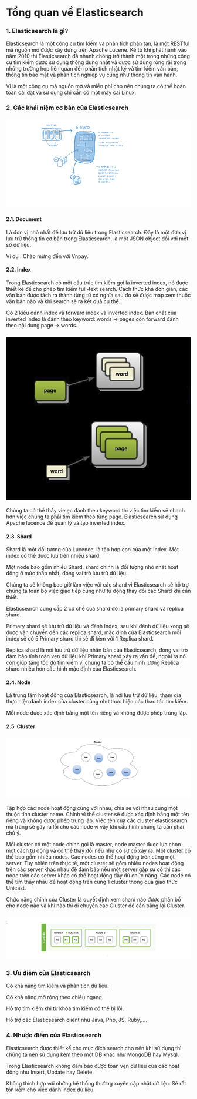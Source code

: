 # Tổng quan về Elasticsearch 

### 1. Elasticsearch là gì?

Elasticsearch là một công cụ tìm kiếm và phân tích phân tán, là một RESTful mã nguồn mở được xây dựng trên Apache Lucene. Kể từ khi phát hành vào năm 2010 thì Elasticsearch đã nhanh chóng trở thành một trong những công cụ tìm kiếm được sử dụng thông dụng nhất và được sử dụng rộng rãi trong những trường hợp liên quan đến phân tích nhật ký và tìm kiếm văn bản, thông tin bảo mật và phân tích nghiệp vụ cũng như thông tin vận hành.

Vì là một công cụ mã nguồn mở và miễn phí cho nên chúng ta có thể hoàn toàn cài đặt và sử dụng chỉ cần có một máy cài Linux.

### 2. Các khái niệm cơ bản của Elasticsearch

<h3 align="center"><img src="../Images/5.png"></h3>

#### 2.1. Document

Là đơn vị nhỏ nhất để lưu trữ dữ liệu trong Elasticsearch. Đây là một đơn vị lưu trữ thông tin cơ bản trong Elasticsearch, là một JSON object đối với một số dữ liệu.

Ví dụ : Chào mừng đến với Vnpay.

#### 2.2. Index

Trong Elasticsearch có một cấu trúc tìm kiếm gọi là inverted index, nó được thiết kế để cho phép tìm kiếm full-text search. Cách thức khá đơn giản, các văn bản được tách ra thành từng từ có nghĩa sau đó sẽ được map xem thuộc văn bản nào và khi search sẽ ra kết quả cụ thể.

Có 2 kiểu đánh index và forward index và inverted index. Bản chất của inverted index là đánh theo keyword: words -> pages còn forward đánh theo nội dung page -> words.

<h3 align="center"><img src="../Images/6.png"></h3>

Chúng ta có thể thấy vie ẹc đánh theo keyword thì việc tìm kiếm sẽ nhanh hơn việc chúng ta phải tìm kiếm theo từng page. Elasticsearch sử dụng Apache lucence để quản lý và tạo inverted index.

#### 2.3. Shard

Shard là một đối tượng của Lucence, là tập hợp con của một Index. Một index có thể được lưu trên nhiều shard.

Một node bao gồm nhiều Shard, shard chính là đối tượng nhỏ nhât hoạt động ở mức thấp nhất, đóng vai trò lưu trữ dữ liệu.

Chúng ta sẽ không bao giờ làm việc với các shard vì Elasticsearch sẽ hỗ trợ chúng ta toàn bộ việc giao tiếp cũng như tự động thay đổi các Shard khi cần thiết.

Elasticsearch cung cấp 2 cơ chế của shard đó là primary shard và replica shard.

Primary shard sẽ lưu trữ dữ liệu và đánh Index, sau khi đánh dữ liệu xong sẽ được vận chuyển đến các replica shard, mặc định của Elasticsearch mỗi index sẽ có 5 Primary shard thì sẽ đi kèm với 1 Replica shard.

Replica shard là nơi lưu trữ dữ liệu nhân bản của Elasticsearch, đóng vai trò đảm bảo tính toàn vẹn dữ liệu khi Primary shard xảy ra vấn đề, ngoài ra nó còn giúp tăng tốc độ tìm kiếm vì chúng ta có thể cấu hình lượng Replica shard nhiều hơn cấu hình mặc định của Elasticsearch.

#### 2.4. Node

Là trung tâm hoạt động của Elasticsearch, là nơi lưu trữ dữ liệu, tham gia thực hiện đánh index của cluster cũng như thực hiện các thao tác tìm kiếm.

Mỗi node được xác định bằng một tên riêng và không được phép trùng lặp.

#### 2.5. Cluster

<h3 align="center"><img src="../Images/7.png"></h3>

Tập hợp các node hoạt động cùng với nhau, chia sẻ với nhau cùng một thuộc tính cluster name. Chính vì thế cluster sẽ được xác định bằng một tên riêng và không được phép trùng lặp. Việc tên của các cluster elasticsearch mà trùng sẽ gây ra lỗi cho các node vì vậy khi cấu hình chúng ta cần phải chú ý.

Mỗi cluster có một node chính gọi là master, node master được lựa chọn một cách tự động và có thể thay đổi nếu như có sự cố xảy ra. Một cluster có thể bao gồm nhiều nodes. Các nodes có thể hoạt động trên cùng một server. Tuy nhiên trên thực tế, một cluster sẽ gồm nhiều nodes hoạt động trên các server khác nhau để đảm bảo nếu một server gặp sự cố thì các node trên các server khác có thể hoạt động đầy đủ chức năng. Các node có thể tìm thấy nhau để hoạt động trên cùng 1 cluster thông qua giao thức Unicast.

Chức năng chính của Cluster là quyết định xem shard nào được phân bổ cho node nào và khi nào thì di chuyển các Cluster để cần bằng lại Cluster.

<h3 align="center"><img src="../Images/8.png"></h3>

### 3. Ưu điểm của Elasticsearch

Có khả năng tìm kiếm và phân tích dữ liệu.

Có khả năng mở rộng theo chiều ngang.

Hỗ trợ tìm kiếm khi từ khóa tìm kiếm có thể bị lỗi.

Hỗ trợ các Elasticsearch client như Java, Php, JS, Ruby,….

### 4. Nhược điểm của Elasticsearch

Elasticsearch được thiết kế cho mục đích search cho nên khi sử dụng thì chúng ta nên sử dụng kèm theo một DB khac như MongoDB hay Mysql.

Trong Elasticsearch không đảm bảo được toàn vẹn dữ liệu của các hoạt động như Insert, Update hay Delete.

Không thích hợp với những hệ thống thường xuyên cập nhật dữ liệu. Sẽ rất tốn kém cho việc đánh index dữ liệu.
